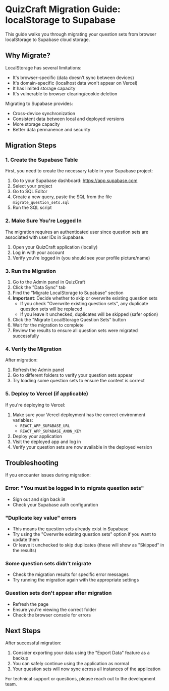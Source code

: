 # QuizCraft Migration Guide: localStorage to Supabase

This guide walks you through migrating your question sets from browser localStorage to Supabase cloud storage.

## Why Migrate?

LocalStorage has several limitations:
- It's browser-specific (data doesn't sync between devices)
- It's domain-specific (localhost data won't appear on Vercel)
- It has limited storage capacity
- It's vulnerable to browser clearing/cookie deletion

Migrating to Supabase provides:
- Cross-device synchronization
- Consistent data between local and deployed versions
- More storage capacity
- Better data permanence and security

## Migration Steps

### 1. Create the Supabase Table

First, you need to create the necessary table in your Supabase project:

1. Go to your Supabase dashboard: https://app.supabase.com
2. Select your project
3. Go to SQL Editor
4. Create a new query, paste the SQL from the file `migrate_question_sets.sql`
5. Run the SQL script

### 2. Make Sure You're Logged In

The migration requires an authenticated user since question sets are associated with user IDs in Supabase.

1. Open your QuizCraft application (locally)
2. Log in with your account
3. Verify you're logged in (you should see your profile picture/name)

### 3. Run the Migration

1. Go to the Admin panel in QuizCraft
2. Click the "Data Sync" tab
3. Find the "Migrate LocalStorage to Supabase" section
4. **Important**: Decide whether to skip or overwrite existing question sets
   - If you check "Overwrite existing question sets", any duplicate question sets will be replaced
   - If you leave it unchecked, duplicates will be skipped (safer option)
5. Click the "Migrate LocalStorage Question Sets" button
6. Wait for the migration to complete
7. Review the results to ensure all question sets were migrated successfully

### 4. Verify the Migration

After migration:

1. Refresh the Admin panel
2. Go to different folders to verify your question sets appear
3. Try loading some question sets to ensure the content is correct

### 5. Deploy to Vercel (if applicable)

If you're deploying to Vercel:

1. Make sure your Vercel deployment has the correct environment variables:
   - `REACT_APP_SUPABASE_URL` 
   - `REACT_APP_SUPABASE_ANON_KEY`
2. Deploy your application
3. Visit the deployed app and log in
4. Verify your question sets are now available in the deployed version

## Troubleshooting

If you encounter issues during migration:

### Error: "You must be logged in to migrate question sets"
- Sign out and sign back in
- Check your Supabase auth configuration

### "Duplicate key value" errors
- This means the question sets already exist in Supabase
- Try using the "Overwrite existing question sets" option if you want to update them
- Or leave it unchecked to skip duplicates (these will show as "Skipped" in the results)

### Some question sets didn't migrate
- Check the migration results for specific error messages
- Try running the migration again with the appropriate settings

### Question sets don't appear after migration
- Refresh the page
- Ensure you're viewing the correct folder
- Check the browser console for errors

## Next Steps

After successful migration:

1. Consider exporting your data using the "Export Data" feature as a backup
2. You can safely continue using the application as normal
3. Your question sets will now sync across all instances of the application

For technical support or questions, please reach out to the development team. 